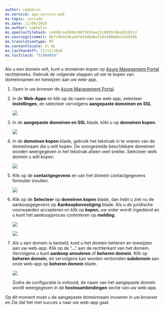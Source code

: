 ```yaml
---
author: cephalin
ms.service: app-service-web
ms.topic: include
ms.date: 11/09/2018
ms.author: cephalin
ms.openlocfilehash: ce949caa2b80c08f1015ee21c00197d6a95103c2
ms.sourcegitcommit: 6b7c8b44361e87d18dba8af2da306666c41b9396
ms.translationtype: MT
ms.contentlocale: nl-NL
ms.lasthandoff: 11/12/2018
ms.locfileid: "51564854"
---
```

Als u een domein wilt, kunt u domeinen kopen op [Azure Management Portal](https://portal.azure.com) rechtstreeks. Gebruik de volgende stappen uit om te kopen van domeinnamen en toewijzen aan uw web-app.

1. Open in uw browser de [Azure Management Portal](https://portal.azure.com).
2. In de **Web-Apps** en klik op de naam van uw web-app, selecteer **instellingen**, en selecteer vervolgens **aangepaste domeinen en SSL**
   
    ![](./media/custom-dns-web-site/dncmntask-cname-6.png)
3. In de **aangepaste domeinen en SSL** blade, klikt u op **domeinen kopen**.
   
    ![](./media/custom-dns-web-site/dncmntask-cname-buydomains-1.png)
4. In de **domeinen kopen** blade, gebruik het tekstvak in te voeren van de domeinnaam die u wilt kopen. De voorgestelde beschikbare domeinen worden weergegeven in het tekstvak alleen veel sneller. Selecteer welk domein u wilt kopen.
   
   ![](./media/custom-dns-web-site/dncmntask-cname-buydomains-2.png)
5. Klik op de **contactgegevens** en van het domein contactgegevens formulier invullen.
   
   ![](./media/custom-dns-web-site/dncmntask-cname-buydomains-3.png)
6. Klik op de **Selecteer** op **domeinen kopen** blade, dan hebt u ziet nu de aankoopgegevens op **Aankoopbevestiging** blade. Als u de juridische voorwaarden accepteren en klik op **kopen**, uw order wordt ingediend en u kunt het aankoopproces controleren op **melding**.
   
   ![](./media/custom-dns-web-site/dncmntask-cname-buydomains-4.png)
   
   ![](./media/custom-dns-web-site/dncmntask-cname-buydomains-5.png)
7. Als u een domein is besteld, kunt u het domein beheren en toewijzen aan uw web-app. Klik op de **'...'** aan de rechterkant van het domein. Vervolgens u kunt **aankoop annuleren** of **beheren domein**. Klik op **beheren domein**, en vervolgens kan worden verbonden **subdomein** aan onze web-app op **beheren domein** blade.
   
    ![](./media/custom-dns-web-site/dncmntask-cname-buydomains-6.png)
   
    Zodra de configuratie is voltooid, de naam van het aangepaste domein wordt weergegeven in de **hostnaambindingen** sectie van uw web-app.

Op dit moment moet u de aangepaste domeinnaam invoeren in uw browser en Zie dat het met succes u naar uw web-app gaat.

